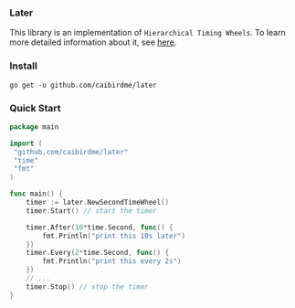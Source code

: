 ### Later
This library is an implementation of `Hierarchical Timing Wheels`. To learn more detailed information about it, see [here](http://www.cs.columbia.edu/~nahum/w6998/papers/ton97-timing-wheels.pdf).

### Install
`go get -u github.com/caibirdme/later`

### Quick Start
```go
package main

import (
 "github.com/caibirdme/later"
 "time"
 "fmt"
)

func main() {
    timer := later.NewSecondTimeWheel()
    timer.Start() // start the timer

    timer.After(10*time.Second, func() {
        fmt.Println("print this 10s later")            
    })
    timer.Every(2*time.Second, func() {
        fmt.Println("print this every 2s")
    })
    // ...
    timer.Stop() // stop the timer
}
```
